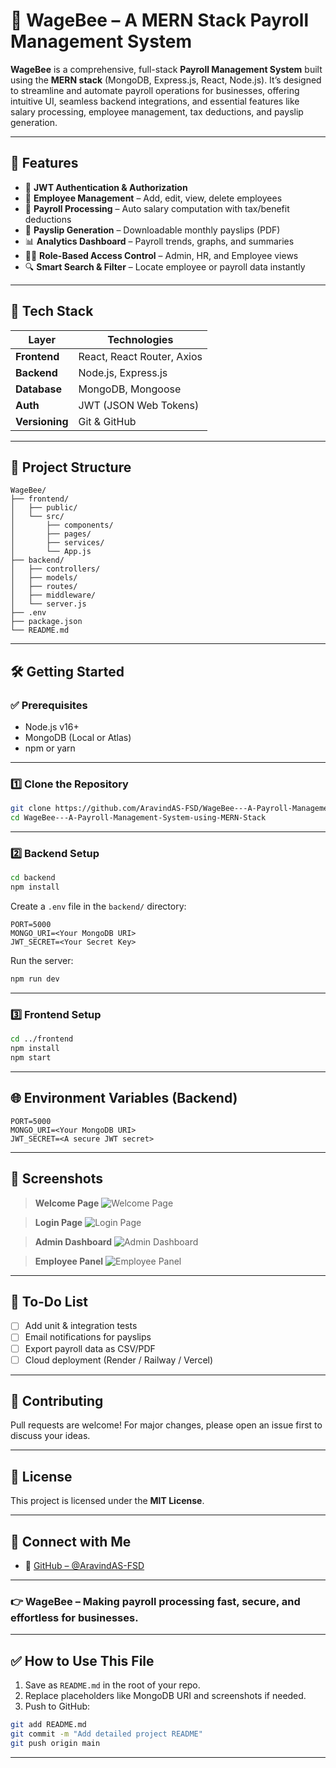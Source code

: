 # 🐝 WageBee – A MERN Stack Payroll Management System

**WageBee** is a comprehensive, full-stack **Payroll Management System** built using the **MERN stack** (MongoDB, Express.js, React, Node.js). It’s designed to streamline and automate payroll operations for businesses, offering intuitive UI, seamless backend integrations, and essential features like salary processing, employee management, tax deductions, and payslip generation.

---

## 🚀 Features

- 🔐 **JWT Authentication & Authorization**
- 👥 **Employee Management** – Add, edit, view, delete employees
- 💸 **Payroll Processing** – Auto salary computation with tax/benefit deductions
- 🧾 **Payslip Generation** – Downloadable monthly payslips (PDF)
- 📊 **Analytics Dashboard** – Payroll trends, graphs, and summaries
- 🧑‍💼 **Role-Based Access Control** – Admin, HR, and Employee views
- 🔍 **Smart Search & Filter** – Locate employee or payroll data instantly

---

## 🧱 Tech Stack

| Layer           | Technologies               |
|-----------------|----------------------------|
| **Frontend**    | React, React Router, Axios |
| **Backend**     | Node.js, Express.js        |
| **Database**    | MongoDB, Mongoose          |
| **Auth**        | JWT (JSON Web Tokens)      |
| **Versioning**  | Git & GitHub               |

---

## 📁 Project Structure

```
WageBee/
├── frontend/
│   ├── public/
│   └── src/
│       ├── components/
│       ├── pages/
│       ├── services/
│       └── App.js
├── backend/
│   ├── controllers/
│   ├── models/
│   ├── routes/
│   ├── middleware/
│   └── server.js
├── .env
├── package.json
└── README.md
````

---

## 🛠️ Getting Started

### ✅ Prerequisites

- Node.js v16+
- MongoDB (Local or Atlas)
- npm or yarn

---

### 1️⃣ Clone the Repository

```bash
git clone https://github.com/AravindAS-FSD/WageBee---A-Payroll-Management-System-using-MERN-Stack.git
cd WageBee---A-Payroll-Management-System-using-MERN-Stack
````

---

### 2️⃣ Backend Setup

```bash
cd backend
npm install
```

Create a `.env` file in the `backend/` directory:

```env
PORT=5000
MONGO_URI=<Your MongoDB URI>
JWT_SECRET=<Your Secret Key>
```

Run the server:

```bash
npm run dev
```

---

### 3️⃣ Frontend Setup

```bash
cd ../frontend
npm install
npm start
```

---

## 🌐 Environment Variables (Backend)

```env
PORT=5000
MONGO_URI=<Your MongoDB URI>
JWT_SECRET=<A secure JWT secret>
```

---

## 📸 Screenshots

> **Welcome Page**
> ![Welcome Page](https://github.com/user-attachments/assets/f2b81a5f-e7d7-4e59-8649-a43cebe101cd)

> **Login Page**
> ![Login Page](https://github.com/user-attachments/assets/1f39315e-811c-4dc4-98e7-611da7090d37)

> **Admin Dashboard**
> ![Admin Dashboard](https://github.com/user-attachments/assets/b943b5c2-ebcf-4e0e-9569-28125c90259c)

> **Employee Panel**
> ![Employee Panel](https://github.com/user-attachments/assets/904b4f17-42a8-4f40-9edd-bff078ef17b0)

---

## 📝 To-Do List

* [ ] Add unit & integration tests
* [ ] Email notifications for payslips
* [ ] Export payroll data as CSV/PDF
* [ ] Cloud deployment (Render / Railway / Vercel)

---

## 🤝 Contributing

Pull requests are welcome! For major changes, please open an issue first to discuss your ideas.

---

## 📜 License

This project is licensed under the **MIT License**.

---

## 💬 Connect with Me

* 🔗 [GitHub – @AravindAS-FSD](https://github.com/AravindAS-FSD)

---

### 👉 WageBee – Making payroll processing **fast**, **secure**, and **effortless** for businesses.

---

## ✅ How to Use This File

1. Save as `README.md` in the root of your repo.
2. Replace placeholders like MongoDB URI and screenshots if needed.
3. Push to GitHub:

```bash
git add README.md
git commit -m "Add detailed project README"
git push origin main
```

---
